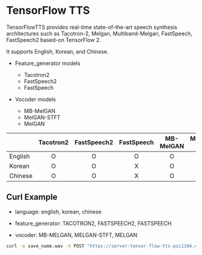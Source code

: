 # TensorFlow TTS

TensorFlowTTS provides real-time state-of-the-art speech synthesis architectures such as Tacotron-2, Melgan, Multiband-Melgan, FastSpeech, FastSpeech2 based-on TensorFlow 2. 

It supports English, Korean, and Chinese.

- Feature_generator models
    - Tacotron2
    - FastSpeech2
    - FastSpeech

- Vocoder models
    - MB-MelGAN
    - MelGAN-STFT
    - MelGAN

|         | Tacotron2 | FastSpeech2 | FastSpeech | MB-MelGAN | MelGAN-STFT | MelGAN |
|---------|:---------:|:-----------:|:----------:|:---------:|:-----------:|:------:|
| English |     O     |      O      |      O     |     O     |      O      |    O   |
| Korean  |     O     |      O      |      X     |     O     |      X      |    X   |
| Chinese |     O     |      O      |      X     |     O     |      X      |    X   |

## Curl Example
- language: english, korean, chinese

- feature_generator: TACOTRON2, FASTSPEECH2, FASTSPEECH

- vocoder: MB-MELGAN, MELGAN-STFT, MELGAN

```bash
curl -o save_name.wav -X POST "https://server-tensor-flow-tts-psi1104.endpoint.ainize.ai/predict" -H  "accept: application/json" -H  "Content-Type: multipart/form-data" -F "language=english" -F "feature_generator=TACOTRON2" -F "vocoder=MB-MELGAN" -F "input_text=This is test sentence."
```
